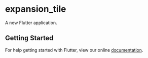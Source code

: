 # expansion_tile

A new Flutter application.

## Getting Started

For help getting started with Flutter, view our online
[documentation](https://flutter.io/).
